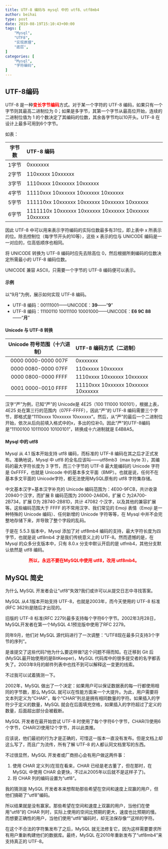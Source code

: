 ```yaml
---
title: UTF-8 编码与 mysql 中的 utf8、utf8mb4
author: beihai
type: post
date: 2019-08-19T15:10:43+00:00
tags: [
    "Mysql",
    "UTF8",
    "实现原理",
    "底层",
]
categories: [
    "Mysql",
    "字符编码",
]
---
```

## UTF-8编码

UTF-8 是一种<strong><span style="color: #ff0000;">变长字节编码</span></strong>方式。对于某一个字符的 UTF-8 编码，如果只有一个字节则其最高二进制位为 0；如果是多字节，其第一个字节从最高位开始，连续的二进制位值为 1 的个数决定了其编码的位数，其余各字节均以10开头。UTF-8 在设计上最多可用到6个字节。

如表：

| 字节数 | UTF-8 编码                                            |
| :----: | :---------------------------------------------------- |
| 1字节  | 0xxxxxxx                                              |
| 2字节  | 110xxxxx 10xxxxxx                                     |
| 3字节  | 1110xxxx 10xxxxxx 10xxxxxx                            |
| 4字节  | 11110xxx 10xxxxxx 10xxxxxx 10xxxxxx                   |
| 5字节  | 111110xx 10xxxxxx 10xxxxxx 10xxxxxx 10xxxxxx          |
| 6字节  | 1111110x 10xxxxxx 10xxxxxx 10xxxxxx 10xxxxxx 10xxxxxx |

因此 UTF-8 中可以用来表示字符编码的实际位数最多有31位，即上表中 x 所表示的位。除去控制位（每字节开头的10等），这些 x 表示的位与 UNICODE 编码是一一对应的，位高低顺序也相同。

将 UNICODE 转换为 UTF-8 编码时应先去除高位 0，然后根据所剩编码的位数决定所需最小的 UTF-8 编码位数。

UNICODE 兼容 ASCII，只需要一个字节的 UTF-8 编码便可以表示。

#### 示例

以“9月”为例，展示如何实现 UTF-8 编码。

  * UTF-8 编码：00111001——UNICODE：**39**——“**9**”
  * UTF-8 编码：11100110 10011100 10001000——UNICODE：**E6 9C 88**——“**月**”

#### Unicode 与 UTF-8 转换

| Unicode 符号范围（十六进制） | UTF-8 编码方式（二进制）            |
| :--------------------------: | :---------------------------------- |
|     0000 0000-0000 007F      | 0xxxxxxx                            |
|     0000 0080-0000 07FF      | 110xxxxx 10xxxxxx                   |
|     0000 0800-0000 FFFF      | 1110xxxx 10xxxxxx 10xxxxxx          |
|     0001 0000-0010 FFFF      | 11110xxx 10xxxxxx 10xxxxxx 10xxxxxx |

汉字“严”为例，已知“严”的 Unicode是 4E25（100 111000 100101），根据上表，4E25 处在第三行的范围内（07FF-FFFF），因此“严”的 UTF-8 编码需要三个字节，即格式是“1110xxxx 10xxxxxx 10xxxxxx”。然后，从“严”的最后一个二进制位开始，依次从后向前填入格式中的x，多出的位补0。因此“严”的UTF-8编码是“11100100 10111000 10100101”，转换成十六进制就是 E4B8A5。

#### Mysql 中的 utf8

Mysql 从 4.1 版本开始支持 utf8 编码，而标准的 UTF-8 编码在其之后才正式发布。准确地说，Mysql 中 utf8 的全名应该叫——utf8mb3（max byte 3），其编码的最大字符长度为 3 字节，而三个字节的 UTF-8 最大能编码的 Unicode 字符是 0xFFFF，也就是 Unicode 中的基本多文平面（BMP）。也就是说，任何不在基本多文平面的 Unicode字符，都无法使用MySQL原有的 utf8 字符集存储。

<span>中文基本汉字+基本汉字补充的 Unicode 编码范围为：4E00-9FCB，共计收录 20940个汉字，而</span>扩展 B 编码范围为 20000-2A6D6，扩展 C 为2A700-2B734，扩展 D为 2B740-2B81D，共计 47082 个汉字，以及其他的兼容扩展等。这些编码范围大于 FFFF 的不常用汉字、<span>我们常见的 Emoji 表情（Emoji 是一种特殊的 Unicode 编码）、任何新增的 Unicode 字符等等</span>，在 Mysql 中并不会完整地存储下来，并导致了整个字段的乱码。

<span>于是在 5.5.3 版本中，Mysql 添加了对 utf8mb4 编码的支持，最大字符长度为四字节，也就是说 utf8mb4 才是我们传统意义上的 UTF-8。然而遗憾的是，在 Mysql 的众多分支版本中，只有 8.0.x 分支中默认开启的是 utfmb4，其他分支默认依然是 utf8 编码。</span>

<p class="title-article" style="text-align: center;">
  <span style="color: #ff0000;"><strong>所以，永远不要在MySQL中使用 utf8，改用 utf8mb4。</strong></span>
</p>

## MySQL 简史

为什么 MySQL 开发者会让“utf8”失效?我们或许可以从提交日志中寻找答案。

MySQL 从4.1版本开始支持 UTF-8，也就是2003年，而今天使用的 UTF-8 标准(RFC 3629)是随后才出现的。

旧版的 UTF-8 标准(RFC 2279)最多支持每个字符6个字节。2002年3月28日，MySQL开发者在第一个MySQL 4.1预览版中使用了RFC 2279。

同年9月，他们对 MySQL 源代码进行了一次调整：“UTF8现在最多只支持3个字节的序列”。

是谁提交了这些代码?他为什么要这样做?这个问题不得而知。在迁移到 Git 后(MySQL最开始使用的是BitKeeper)，MySQL 代码库中的很多提交者的名字都丢失了。2003年9月的邮件列表中也找不到可以解释这一变更的线索。

不过我可以试着猜测一下。

2002年，MySQL 做出了一个决定：如果用户可以保证数据表的每一行都使用相同的字节数，那么 MySQL 就可以在性能方面来一个大提升。为此，用户需要将文本列定义为“CHAR”，每个“CHAR”列总是拥有相同数量的字符。如果插入的字符少于定义的数量，MySQL 就会在后面填充空格，如果插入的字符超过了定义的数量，后面超出部分会被截断。

MySQL 开发者在最开始尝试 UTF-8 时使用了每个字符6个字节，CHAR(1)使用6个字节，CHAR(2)使用12个字节，并以此类推。

应该说，他们最初的行为才是正确的，可惜这一版本一直没有发布。但是文档上却这么写了，而且广为流传，所有了解 UTF-8 的人都认同文档里写的东西。

不过很显然，MySQL 开发者或厂商担心会有用户做这两件事：

  1. 使用 CHAR 定义列(在现在看来，CHAR 已经是老古董了，但在那时，在 MySQL 中使用 CHAR 会更快，不过从2005年以后就不是这样子了)。
  2. 将 CHAR 列的编码设置为“utf8”。

我的猜测是 MySQL 开发者本来想帮助那些希望在空间和速度上双赢的用户，但他们搞砸了“utf8”编码。

所以结果就是没有赢家。那些希望在空间和速度上双赢的用户，当他们在使用“utf8”的 CHAR 列时，实际上使用的空间比预期的更大，速度也比预期的慢。而想要正确性的用户，当他们使用“utf8”编码时，却无法保存像“”这样的字符。

在这个不合法的字符集发布了之后，MySQL 就无法修复它，因为这样需要要求所有用户重新构建他们的数据库。最终，MySQL 在2010年重新发布了“utf8mb4”来支持真正的 UTF-8。